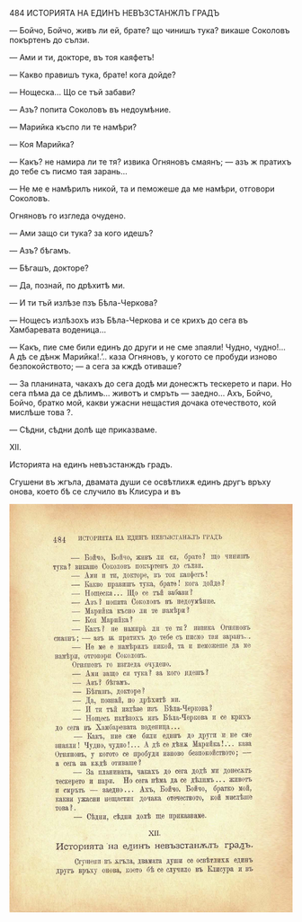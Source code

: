 ﻿484 ИСТОРИЯТА НА ЕДИНЪ НЕВЪЗСТАНЖЛЪ ГРАДЪ

— Бойчо, Бойчо, живъ ли ей, брате? що чинишъ тука? викаше Соколовъ покъртенъ до сълзи.

— Ами и ти, докторе, въ тоя каяфетъ!

— Какво правишъ тука, брате! кога дойде?

— Нощеска... Що се тъй забави?

— Азъ? попита Соколовъ въ недоумѣние.

— Марийка къспо ли те намѣри?

— Коя Марийка?

— Какъ? не намира ли те тя? извика Огняновъ смаянъ; — азъ ж пратихъ до тебе съ писмо тая зарань...

— Не ме е намѣрилъ никой, та и пеможеше да ме намѣри, отговори Соколовъ.

Огняновъ го изгледа очудено.

— Ами защо си тука? за кого идешъ?

— Азъ? бѣгамъ.

— Бѣгашъ, докторе?

— Да, познай, по дрѣхитѣ ми.

— И ти тъй излѣзе пзъ Бѣла-Черкова?

— Нощесъ излѣзохъ изъ Бѣла-Черкова и се крихъ до сега въ Хамбаревата воденица...

— Какъ, пие сме били единъ до други и не сме зпаяли! Чудно, чудно!... А дѣ се дѣнж Марийка!.’.. каза Огняновъ, у когото се пробуди изново безпокойството; — а сега за кждѣ отиваше?

— За планината, чакахъ до сега додѣ ми донесжтъ тескерето и пари. Но сега пѣма да се дѣлимъ... животъ и смръть — заедно... Ахъ, Бойчо, Бойчо, братко мой, какви ужасни нещастия дочака отечеството, кой мислѣше това ?.

— Сѣдни, сѣдни долѣ ще приказваме.

XII.

Историята на единъ невъзстанждъ градъ.

Сгушени въ жгъла, двамата души се освѣтлихѫ единъ другъ връху онова, което бѣ се случило въ Клисура и въ

![original](images/537.jpg)

